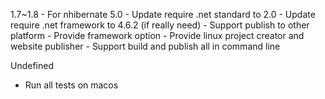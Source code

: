 1.7~1.8
	- For nhibernate 5.0
		- Update require .net standard to 2.0
		- Update require .net framework to 4.6.2 (if really need)
	- Support publish to other platform
		- Provide framework option
		- Provide linux project creator and website publisher
		- Support build and publish all in command line

Undefined
- Run all tests on macos
